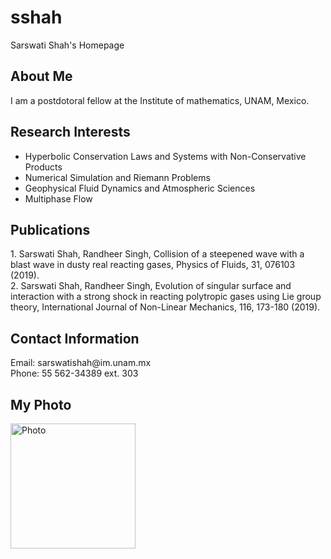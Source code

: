 # sshah
<!DOCTYPE html>
<html>
<head>
Sarswati Shah's Homepage
</head>
<body>

  <!-- <h1>Welcome!</h1> -->

  <h2>About Me</h2>
  <p>
    I am a postdotoral fellow at the Institute of mathematics, UNAM, Mexico.
  </p>

  <h2>Research Interests</h2>
  <ul>
    <li>Hyperbolic Conservation Laws and Systems with Non-Conservative Products</li>
    <li>Numerical Simulation and Riemann Problems</li>
    <li>Geophysical Fluid Dynamics and Atmospheric Sciences</li>
    <li>Multiphase Flow</li>
  </ul>

  <h2>Publications</h2>
  <p>
    1. Sarswati Shah, Randheer Singh, Collision of a steepened wave with a blast wave in dusty real
reacting gases, Physics of Fluids, 31, 076103 (2019).
    <br>
    2. Sarswati Shah, Randheer Singh, Evolution of singular surface and interaction with a strong
shock in reacting polytropic gases using Lie group theory, International Journal of Non-Linear
Mechanics, 116, 173-180 (2019).
  </p>

  <h2>Contact Information</h2>
  <p>
    Email: sarswatishah@im.unam.mx
    <br>
    Phone: 55 562-34389 ext. 303
  </p>

  <h2>My Photo</h2>
  <img src=“(PN.PNG) alt="Photo" width="200">

</body>
</html>
